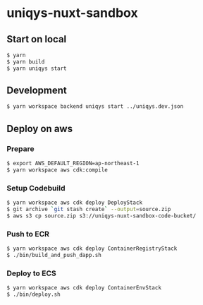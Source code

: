 # uniqys-nuxt-sandbox

## Start on local
```bash
$ yarn
$ yarn build
$ yarn uniqys start
```

## Development
```bash
$ yarn workspace backend uniqys start ../uniqys.dev.json
```

## Deploy on aws

### Prepare
```bash
$ export AWS_DEFAULT_REGION=ap-northeast-1
$ yarn workspace aws cdk:compile
```

### Setup Codebuild
```bash
$ yarn workspace aws cdk deploy DeployStack
$ git archive `git stash create` --output=source.zip
$ aws s3 cp source.zip s3://uniqys-nuxt-sandbox-code-bucket/
```

### Push to ECR
```bash
$ yarn workspace aws cdk deploy ContainerRegistryStack
$ ./bin/build_and_push_dapp.sh
```


### Deploy to ECS
```bash
$ yarn workspace aws cdk deploy ContainerEnvStack
$ ./bin/deploy.sh
```